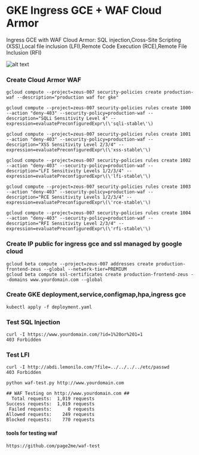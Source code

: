 # GKE Ingress GCE + WAF Cloud Armor
Ingress GCE with WAF Cloud Armor: SQL injection,Cross-Site Scripting (XSS),Local file inclusion (LFI),Remote Code Execution (RCE),Remote File Inclusion (RFI)


![alt text](https://i.imgur.com/Kw2mxrs.png)


### Create Cloud Armor WAF
```
gcloud compute --project=zeus-007 security-policies create production-waf --description="production waf for gke"

gcloud compute --project=zeus-007 security-policies rules create 1000 --action "deny-403" --security-policy=production-waf --description="SQLi Sensitivity Level 4" --expression=evaluatePreconfiguredExpr\(\'sqli-stable\'\)

gcloud compute --project=zeus-007 security-policies rules create 1001 --action "deny-403" --security-policy=production-waf --description="XSS Sensitivity Level 2/3/4" --expression=evaluatePreconfiguredExpr\(\'xss-stable\'\)

gcloud compute --project=zeus-007 security-policies rules create 1002 --action "deny-403" --security-policy=production-waf --description="LFI Sensitivity Levels 1/2/3/4" --expression=evaluatePreconfiguredExpr\(\'lfi-stable\'\)

gcloud compute --project=zeus-007 security-policies rules create 1003 --action "deny-403" --security-policy=production-waf --description="RCE Sensitivity Levels 1/2/3/4" --expression=evaluatePreconfiguredExpr\(\'rce-stable\'\)

gcloud compute --project=zeus-007 security-policies rules create 1004 --action "deny-403" --security-policy=production-waf --description="RFI Sensitivity Level 2/3/4" --expression=evaluatePreconfiguredExpr\(\'rfi-stable\'\)
```

### Create IP public for ingress gce and ssl managed by google cloud
```
gcloud beta compute --project=zeus-007 addresses create production-frontend-zeus --global --network-tier=PREMIUM
gcloud beta compute ssl-certificates create production-frontend-zeus --domains www.yourdomain.com --global
```

### Create GKE deployment,service,configmap,hpa,ingress gce
```
kubectl apply -f deployment.yaml
```

### Test SQL Injection
```
curl -I https://www.yourdomain.com/?id=1%20or%201=1
403 Forbidden
```
### Test LFI
```
curl -I http://abdi.lemonilo.com/?file=../../../../etc/passwd
403 Forbidden
```

```
python waf-test.py http://www.yourdomain.com

## WAF Testing on http://www.yourdomain.com ##
  Total requests:  1,019 requests
Success requests:  1,019 requests
 Failed requests:      0 requests
Allowed requests:    249 requests
Blocked requests:    770 requests
```
#### tools for testing waf
```
https://github.com/page2me/waf-test
```
